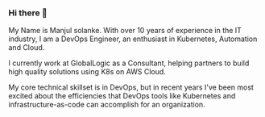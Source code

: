 ### Hi there 👋

My Name is Manjul solanke. With over 10 years of experience in the IT industry, I am a DevOps Engineer, an enthusiast in Kubernetes, Automation and Cloud.

I currently work at GlobalLogic as a Consultant, helping partners to build high quality solutions using K8s on AWS Cloud.

My core technical skillset is in DevOps, but in recent years I've been most excited about
the efficiencies that DevOps tools like Kubernetes and infrastructure-as-code can accomplish for an
organization.

<!--
**manjulsolanke/manjulsolanke** is a ✨ _special_ ✨ repository because its `README.md` (this file) appears on your GitHub profile.

Here are some ideas to get you started:

- 🔭 I’m currently working on Kubernetes and AWS Cloud.
- 🌱 I’m currently learning Python.
- 👯 I’m looking to collaborate on ...
- 🤔 I’m looking for help with ...
- 💬 Ask me about K8s.
- 📫 How to reach me: solankemn@gmail.com
- 😄 Pronouns: ...
- ⚡ Fun fact: Reading 
-->
